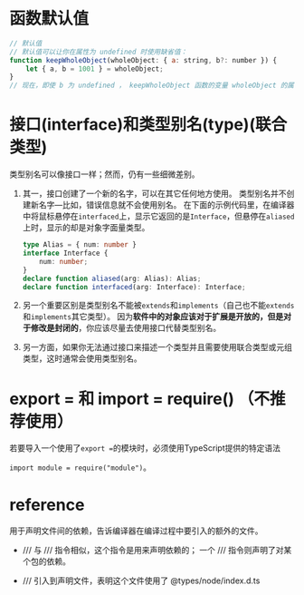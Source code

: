 # 函数默认值

```javascript
// 默认值
// 默认值可以让你在属性为 undefined 时使用缺省值：
function keepWholeObject(wholeObject: { a: string, b?: number }) {
    let { a, b = 1001 } = wholeObject;
}
// 现在，即使 b 为 undefined ， keepWholeObject 函数的变量 wholeObject 的属性 a 和 b 都会有值。
```



# 接口(interface)和类型别名(type)(联合类型)

类型别名可以像接口一样；然而，仍有一些细微差别。

1. 其一，接口创建了一个新的名字，可以在其它任何地方使用。 类型别名并不创建新名字—比如，错误信息就不会使用别名。 在下面的示例代码里，在编译器中将鼠标悬停在`interfaced`上，显示它返回的是`Interface`，但悬停在`aliased`上时，显示的却是对象字面量类型。

   ```typescript
   type Alias = { num: number }
   interface Interface {
       num: number;
   }
   declare function aliased(arg: Alias): Alias;
   declare function interfaced(arg: Interface): Interface;
   ```

2. 另一个重要区别是类型别名不能被`extends`和`implements`（自己也不能`extends`和`implements`其它类型）。 因为**软件中的对象应该对于扩展是开放的，但是对于修改是封闭的**，你应该尽量去使用接口代替类型别名。
3. 另一方面，如果你无法通过接口来描述一个类型并且需要使用联合类型或元组类型，这时通常会使用类型别名。



# export = 和 import = require() （不推荐使用）

若要导入一个使用了`export =`的模块时，必须使用TypeScript提供的特定语法

`import module = require("module")`。



# reference

用于声明文件间的依赖，告诉编译器在编译过程中要引入的额外的文件。

- /// <reference types="..." />与 /// <reference path="..." /> 指令相似，这个指令是用来声明依赖的； 一个 /// <reference types="..." /> 指令则声明了对某个包的依赖。

- /// <reference types="node" /> 引入到声明文件，表明这个文件使用了 @types/node/index.d.ts

